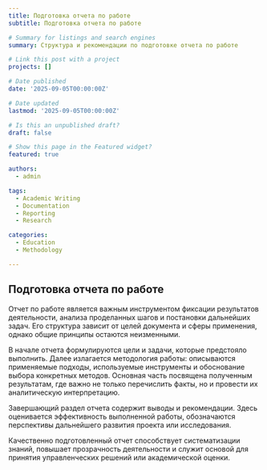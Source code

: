 ```yaml
---
title: Подготовка отчета по работе
subtitle: Подготовка отчета по работе

# Summary for listings and search engines
summary: Структура и рекомендации по подготовке отчета по работе

# Link this post with a project
projects: []

# Date published
date: '2025-09-05T00:00:00Z'

# Date updated
lastmod: '2025-09-05T00:00:00Z'

# Is this an unpublished draft?
draft: false

# Show this page in the Featured widget?
featured: true

authors:
  - admin

tags:
  - Academic Writing
  - Documentation
  - Reporting
  - Research

categories:
  - Education
  - Methodology

---
```


## Подготовка отчета по работе  

Отчет по работе является важным инструментом фиксации результатов деятельности, анализа проделанных шагов и постановки дальнейших задач. Его структура зависит от целей документа и сферы применения, однако общие принципы остаются неизменными.  

В начале отчета формулируются цели и задачи, которые предстояло выполнить. Далее излагается методология работы: описываются применяемые подходы, используемые инструменты и обоснование выбора конкретных методов. Основная часть посвящена полученным результатам, где важно не только перечислить факты, но и провести их аналитическую интерпретацию.  

Завершающий раздел отчета содержит выводы и рекомендации. Здесь оценивается эффективность выполненной работы, обозначаются перспективы дальнейшего развития проекта или исследования.  

Качественно подготовленный отчет способствует систематизации знаний, повышает прозрачность деятельности и служит основой для принятия управленческих решений или академической оценки.  

